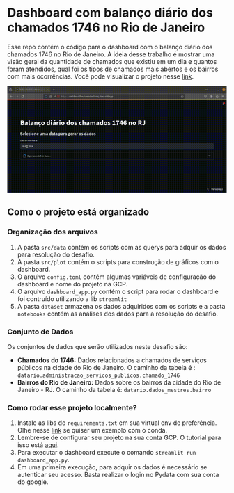 # Dashboard com balanço diário dos chamados 1746 no Rio de Janeiro

Esse repo contém o código para o dashboard com o balanço diário dos chamados 1746 no Rio de Janeiro. A ideia desse trabalho é mostrar uma visão
geral da quantidade de chamados que existiu em um dia e quantos foram atendidos, qual foi os tipos de chamados mais abertos e os bairros com mais ocorrências. Você pode visualizar o projeto nesse [link](https://dashboardforchamados1746rj.streamlit.app/).

![dashboard com dados do datario](./images/streamlit-dashboard_app.gif)


## Como o projeto está organizado

### Organização dos arquivos

1. A pasta `src/data` contém os scripts com as querys para adquir os dados para resolução do desafio. 
2. A pasta `src/plot` contém o scripts para construção de gráficos com o dashboard.
3. O arquivo `config.toml` contém algumas variáveis de configuração do dashboard e nome do projeto na GCP.
4. O arquivo `dashboard_app.py` contém o script para rodar o dashboard e foi contruído utilizando a lib `streamlit`
5. A pasta `dataset` armazena os dados adquiridos com os scripts e a pasta `notebooks` contém as análises dos dados para a resolução do desafio.

### Conjunto de Dados

Os conjuntos de dados que serão utilizados neste desafio são:

- **Chamados do 1746:** Dados relacionados a chamados de serviços públicos na cidade do Rio de Janeiro. O caminho da tabela é : `datario.administracao_servicos_publicos.chamado_1746`
- **Bairros do Rio de Janeiro:** Dados sobre os bairros da cidade do Rio de Janeiro - RJ. O caminho da tabela é: `datario.dados_mestres.bairro`

### Como rodar esse projeto localmente?

1. Instale as libs do `requirements.txt` em sua virtual env de preferência. Olhe nesse [link](https://github.com/TalissaMoura/emd-desafio-junior-data-scientist) se quiser um exemplo com o conda.
2. Lembre-se de configurar seu projeto na sua conta GCP. O tutorial para isso está [aqui](https://docs.dados.rio/tutoriais/como-acessar-dados/).
3. Para executar o dashboard execute o comando `streamlit run dashboard_app.py`.
4. Em uma primeira execução, para adquir os dados é necessário se autenticar seu acesso. Basta realizar o login no Pydata com sua conta do google.